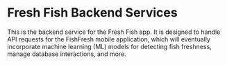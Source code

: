 # Fresh Fish Backend Services

This is the backend service for the Fresh Fish app. It is designed to handle API requests for the FishFresh mobile application, which will eventually incorporate machine learning (ML) models for detecting fish freshness, manage database interactions, and more.